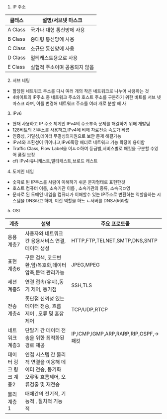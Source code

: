 1) IP 주소

| 클래스     | 설명/서브넷 마스크       |
| ------- | ---------------- |
| A Class | 국가나 대형 통신망에 사용   |
| B Class | 중대형 통신망에 사용      |
| C Class | 소규모 통신망에 사용      |
| D Class | 멀티캐스트용으로 사용      |
| E Class | 실험적 주소이며 공용되지 않음 |


2) 서브 네팅
- 할당된 네트워크 주소를 다시 여러 개의 작은 네트워크로 나누어 사용하는 것
- 4바이트의 IP주소 중 네트워크 주소와 호스트 주소를 구분하기 위한 비트를 서브 넷 마스크 라며, 이를 변경해 네트워크 주소를 여러 개로 분할 해 사

3) IPv6
- 현재 사용하고 IP 주소 체게인 IPv4의 주소부족 문제를 해결하기 위해 개발팀
- 128비트의 긴주소를 사용하고,IPv4에 비해 자료전송 속도가 빠름
- 인증성, 기밀성,데이터 무결성의지원으로 보안 문제 해결가능
- IPv4와 호환성이 뛰어나고,IPv6확장 헤더로 네트워크 기능 확장이 용이함
- Traffic Class, Flow Label을 이ㅛㅇ하여 등급별,서비스별로 패킷을 구분할 수있어 품질 보장
- cf) IPv4:유니캐스트,멀티캐스트,브로드 캐스트

4) 도메인 네임
- 숫자로 된 IP주소를 사람이 이해하기 쉬운 문자형태로 표현한것
- 호스트 컴퓨터 이름, 소속기관 이름 , 소속기관의 종류, 소속국ㅁ영
- 문자로 된 도메인 네임을 컴퓨터가 이해할수 있는 IP주소로 변환하는 역할을하는 시스템을 DNS라고 하며, 이런 역할을 하느 ㄴ서버를 DNS서버라함
5) OSI

| 계층            | 설명                                                    | 주요 프로토콜                             |
| ------------- | ----------------------------------------------------- | ----------------------------------- |
| 응용 계층7        | 사용자와 네트워크 간 응용서비스 연결,데이터 생성                           | HTTP,FTP,TELNET,SMTP,DNS,SNTP       |
| 표현 계층6        | 구문 검색, 코드변환,암/복호화,데이터 압축,문맥 관리가능                      | JPEG,MPEG                           |
| 세션 계층5        | 연결 접속(유지),동기 제어, 동기점                                  | SSH,TLS                             |
| 전송 계층4        | 종단점 신뢰성 있는 데이터 전송, 흐름 제어 , 오류 및 혼잡제어                  | TCP/UDP,RTCP                        |
| 네트워크 계층3      | 단말기 간 데이터 전송을 위한 최적화된 경로 제공                           | IP,ICMP,IGMP,ARP,RARP,RIP,OSPF,->패킷 |
| 데이터 링크 링크 계층2 | 인접 시스템 간 물리적 연결을 이용해 데이터 전송, 동기화 오류및 흐름제어, 오류검출 및 재전송 |                                     |
| 물리 계층 1       | 매체간의 전기적, 기능적 , 절차적 기능적                               |                                     |
